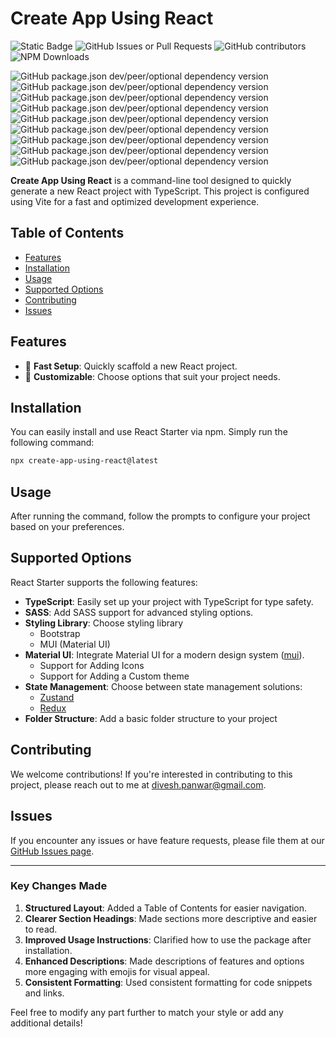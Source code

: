 # Create App Using React

![Static Badge](https://img.shields.io/badge/PR-welcome-green?style=flat)
![GitHub Issues or Pull Requests](https://img.shields.io/github/issues/diveshpanwar/create-react-starter)
![GitHub contributors](https://img.shields.io/github/contributors/diveshpanwar/create-react-starter?color=orange)
![NPM Downloads](https://img.shields.io/npm/dw/create-app-using-react)

![GitHub package.json dev/peer/optional dependency version](https://img.shields.io/github/package-json/dependency-version/diveshpanwar/create-react-starter/dev/%40emotion%2Freact)
![GitHub package.json dev/peer/optional dependency version](https://img.shields.io/github/package-json/dependency-version/diveshpanwar/create-react-starter/dev/%40emotion%2Fstyled)
![GitHub package.json dev/peer/optional dependency version](https://img.shields.io/github/package-json/dependency-version/diveshpanwar/create-react-starter/dev/%40mui%2Ficons-material)
![GitHub package.json dev/peer/optional dependency version](https://img.shields.io/github/package-json/dependency-version/diveshpanwar/create-react-starter/dev/%40mui%2Fmaterial)
![GitHub package.json dev/peer/optional dependency version](https://img.shields.io/github/package-json/dependency-version/diveshpanwar/create-react-starter/dev/%40reduxjs%2Ftoolkit)
![GitHub package.json dev/peer/optional dependency version](https://img.shields.io/github/package-json/dependency-version/diveshpanwar/create-react-starter/dev/react-redux)
![GitHub package.json dev/peer/optional dependency version](https://img.shields.io/github/package-json/dependency-version/diveshpanwar/create-react-starter/dev/sass)
![GitHub package.json dev/peer/optional dependency version](https://img.shields.io/github/package-json/dependency-version/diveshpanwar/create-react-starter/dev/zustand)
![GitHub package.json dev/peer/optional dependency version](https://img.shields.io/github/package-json/dependency-version/diveshpanwar/create-react-starter/dev/bootstrap)

**Create App Using React** is a command-line tool designed to quickly generate a new React project with TypeScript. This project is configured using Vite for a fast and optimized development experience.

## Table of Contents

- [Features](#features)
- [Installation](#installation)
- [Usage](#usage)
- [Supported Options](#supported-options)
- [Contributing](#contributing)
- [Issues](#issues)

## Features

- 🚀 **Fast Setup**: Quickly scaffold a new React project.
- 🔧 **Customizable**: Choose options that suit your project needs.

## Installation

You can easily install and use React Starter via npm. Simply run the following command:

```bash
npx create-app-using-react@latest
```

## Usage

After running the command, follow the prompts to configure your project based on your preferences.

## Supported Options

React Starter supports the following features:

- **TypeScript**: Easily set up your project with TypeScript for type safety.
- **SASS**: Add SASS support for advanced styling options.
- **Styling Library**: Choose styling library
  - Bootstrap
  - MUI (Material UI)
- **Material UI**: Integrate Material UI for a modern design system ([mui](https://mui.com/material-ui/)).
  - Support for Adding Icons
  - Support for Adding a Custom theme
- **State Management**: Choose between state management solutions:
  - [Zustand](https://zustand.docs.pmnd.rs/getting-started/introduction)
  - [Redux](https://redux.js.org/introduction/getting-started)
- **Folder Structure**: Add a basic folder structure to your project

## Contributing

We welcome contributions! If you're interested in contributing to this project, please reach out to me at [divesh.panwar@gmail.com](mailto:divesh.panwar@gmail.com).

## Issues

If you encounter any issues or have feature requests, please file them at our [GitHub Issues page](https://github.com/diveshpanwar/create-react-starter/issues).

---

### Key Changes Made

1. **Structured Layout**: Added a Table of Contents for easier navigation.
2. **Clearer Section Headings**: Made sections more descriptive and easier to read.
3. **Improved Usage Instructions**: Clarified how to use the package after installation.
4. **Enhanced Descriptions**: Made descriptions of features and options more engaging with emojis for visual appeal.
5. **Consistent Formatting**: Used consistent formatting for code snippets and links.

Feel free to modify any part further to match your style or add any additional details!
